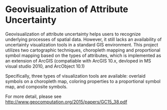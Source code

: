 # Geovisualization of Attribute Uncertainty

Geovisualization of attribute uncertainty helps users to recognize underlying processes of spatial data. However, it still lacks an availability of uncertainty visualization tools in a standard GIS environment. This project utilizes two cartographic techniques, choropleth mapping and proportional symbol mapping based on the types of attributes, which is implemented as an extension of ArcGIS (compatiable with ArcGIS 10.x, devloped in MS visual studio 2010, and ArcObject 10.1) 

Specifically, three types of visualization tools are available: overlaid symbols on a choropleth map, coloring properties to a proportional symbol map, and composite symbols. 

For more detail, please see http://www.geocomputation.org/2015/papers/GC15_38.pdf 
